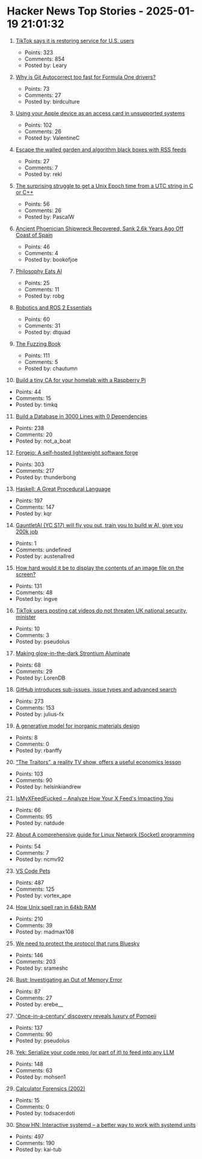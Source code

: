# Hacker News Top Stories - 2025-01-19 21:01:32

1. [TikTok says it is restoring service for U.S. users](https://www.nbcnews.com/tech/tech-news/tiktok-says-restoring-service-us-users-rcna188320)
   - Points: 323
   - Comments: 854
   - Posted by: Leary

2. [Why is Git Autocorrect too fast for Formula One drivers?](https://blog.gitbutler.com/why-is-git-autocorrect-too-fast-for-formula-one-drivers/)
   - Points: 73
   - Comments: 27
   - Posted by: birdculture

3. [Using your Apple device as an access card in unsupported systems](https://github.com/kormax/apple-device-as-access-card)
   - Points: 102
   - Comments: 26
   - Posted by: ValentineC

4. [Escape the walled garden and algorithm black boxes with RSS feeds](https://www.johnwalker.nl/posts/escape-the-walled-garden-with-rss)
   - Points: 27
   - Comments: 7
   - Posted by: rekl

5. [The surprising struggle to get a Unix Epoch time from a UTC string in C or C++](https://berthub.eu/articles/posts/how-to-get-a-unix-epoch-from-a-utc-date-time-string/)
   - Points: 56
   - Comments: 26
   - Posted by: PascalW

6. [Ancient Phoenician Shipwreck Recovered, Sank 2.6k Years Ago Off Coast of Spain](https://www.smithsonianmag.com/smart-news/divers-recover-ancient-shipwreck-that-sank-2600-years-ago-off-the-coast-of-spain-180985778/)
   - Points: 46
   - Comments: 4
   - Posted by: bookofjoe

7. [Philosophy Eats AI](https://sloanreview.mit.edu/article/philosophy-eats-ai/)
   - Points: 25
   - Comments: 11
   - Posted by: robg

8. [Robotics and ROS 2 Essentials](https://henkirobotics.com/robotics-and-ros-2-essentials-course-announcement/)
   - Points: 60
   - Comments: 31
   - Posted by: dtquad

9. [The Fuzzing Book](https://www.fuzzingbook.org/)
   - Points: 111
   - Comments: 5
   - Posted by: chautumn

10. [Build a tiny CA for your homelab with a Raspberry Pi](https://smallstep.com/blog/build-a-tiny-ca-with-raspberry-pi-yubikey/)
   - Points: 44
   - Comments: 15
   - Posted by: timkq

11. [Build a Database in 3000 Lines with 0 Dependencies](https://build-your-own.org/blog/20251015_db_in_3000/)
   - Points: 238
   - Comments: 20
   - Posted by: not_a_boat

12. [Forgejo: A self-hosted lightweight software forge](https://forgejo.org/)
   - Points: 303
   - Comments: 217
   - Posted by: thunderbong

13. [Haskell: A Great Procedural Language](https://entropicthoughts.com/haskell-procedural-programming)
   - Points: 197
   - Comments: 147
   - Posted by: kqr

14. [GauntletAI (YC S17) will fly you out, train you to build w AI, give you 200k job](https://gauntletai.com)
   - Points: 1
   - Comments: undefined
   - Posted by: austenallred

15. [How hard would it be to display the contents of an image file on the screen?](https://wolf.nereid.pl/posts/image-viewer/)
   - Points: 131
   - Comments: 48
   - Posted by: ingve

16. [TikTok users posting cat videos do not threaten UK national security, minister](https://www.theguardian.com/technology/2025/jan/19/tiktok-users-posting-cat-videos-do-not-threaten-uk-national-security-minister-says)
   - Points: 10
   - Comments: 3
   - Posted by: pseudolus

17. [Making glow-in-the-dark Strontium Aluminate](https://maurycyz.com/projects/strontium_aluminate/)
   - Points: 68
   - Comments: 29
   - Posted by: LorenDB

18. [GitHub introduces sub-issues, issue types and advanced search](https://github.blog/changelog/2025-01-13-evolving-github-issues-public-preview/)
   - Points: 273
   - Comments: 153
   - Posted by: julius-fx

19. [A generative model for inorganic materials design](https://www.nature.com/articles/s41586-025-08628-5)
   - Points: 8
   - Comments: 0
   - Posted by: rbanffy

20. [“The Traitors”, a reality TV show, offers a useful economics lesson](https://www.economist.com/finance-and-economics/2025/01/16/the-traitors-a-reality-tv-show-offers-a-useful-economics-lesson)
   - Points: 103
   - Comments: 90
   - Posted by: helsinkiandrew

21. [IsMyXFeedFucked – Analyze How Your X Feed's Impacting You](https://www.ismyxfeedfucked.com/)
   - Points: 66
   - Comments: 95
   - Posted by: natdude

22. [About A comprehensive guide for Linux Network (Socket) programming](https://github.com/nguyenchiemminhvu/LinuxNetworkProgramming)
   - Points: 54
   - Comments: 7
   - Posted by: ncmv92

23. [VS Code Pets](https://github.com/tonybaloney/vscode-pets)
   - Points: 487
   - Comments: 125
   - Posted by: vortex_ape

24. [How Unix spell ran in 64kb RAM](https://blog.codingconfessions.com/p/how-unix-spell-ran-in-64kb-ram)
   - Points: 210
   - Comments: 39
   - Posted by: madmax108

25. [We need to protect the protocol that runs Bluesky](https://www.technologyreview.com/2025/01/17/1110063/we-need-to-protect-the-protocol-that-runs-bluesky/)
   - Points: 146
   - Comments: 203
   - Posted by: srameshc

26. [Rust: Investigating an Out of Memory Error](https://www.qovery.com/blog/rust-investigating-a-strange-out-of-memory-error/)
   - Points: 87
   - Comments: 27
   - Posted by: erebe__

27. ['Once-in-a-century' discovery reveals luxury of Pompeii](https://www.bbc.com/news/articles/c15zgvnvk4do)
   - Points: 137
   - Comments: 90
   - Posted by: pseudolus

28. [Yek: Serialize your code repo (or part of it) to feed into any LLM](https://github.com/bodo-run/yek)
   - Points: 148
   - Comments: 63
   - Posted by: mohsen1

29. [Calculator Forensics (2002)](https://www.rskey.org/~mwsebastian/miscprj/forensics.htm)
   - Points: 15
   - Comments: 0
   - Posted by: todsacerdoti

30. [Show HN: Interactive systemd – a better way to work with systemd units](https://isd-project.github.io/isd/)
   - Points: 497
   - Comments: 190
   - Posted by: kai-tub

